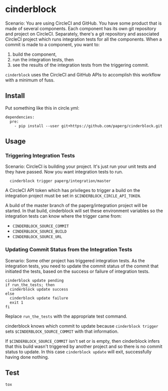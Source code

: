 # cinderblock

Scenario: You are using CircleCI and GitHub. You have some product that is made
of several components. Each component has its own git repository and project on
CircleCI.  Separately, there's a git repository and associated CircleCI project
which runs integration tests for all the components. When a commit is made to a
component, you want to:

  1. build the component,
  2. run the integration tests, then
  3. see the results of the integration tests from the triggering commit.

`cinderblock` uses the CircleCI and GitHub APIs to accomplish this workflow
with a minimum of fuss.

## Install

Put something like this in circle.yml:

    dependencies:
      pre:
        - pip install --user git+https://github.com/paperg/cinderblock.git

## Usage

### Triggering Integration Tests

Scenario: CircleCI is building your project. It's just run your unit tests and
they have passed. Now you want integration tests to run.

      cinderblock trigger paperg/integration/master

A CircleCI API token which has privileges to trigger a build on the integration
project must be set in `$CINDERBLOCK_CIRCLE_API_TOKEN`.

A build of the master branch of the paperg/integration project will be started.
In that build, cinderblock will set these environment variables so the
integration tests can know where the trigger came from:

  - `CINDERBLOCK_SOURCE_COMMIT`
  - `CINDERBLOCK_SOURCE_BUILD`
  - `CINDERBLOCK_SOURCE_URL`

### Updating Commit Status from the Integration Tests

Scenario: Some other project has triggered integration tests. As the
integration tests, you need to update the commit status of the commit that
initiated the tests, based on the success or failure of integration tests.

    cinderblock update pending
    if run_the_tests; then
      cinderblock update success
    else
      cinderblock update failure
      exit 1
    fi

Replace `run_the_tests` with the appropriate test command.

cinderblock knows which commit to update because `cinderblock trigger` sets
`$CINDERBLOCK_SOURCE_COMMIT` with that information.

If `$CINDERBLOCK_SOURCE_COMMIT` isn't set or is empty, then cinderblock infers
that this build wasn't triggered by another project and so there is no commit
status to update. In this case `cinderblock update` will exit, successfully
having done nothing.

## Test

    tox
